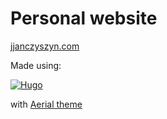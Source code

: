 # Personal website

[jjanczyszyn.com](https://jjanczyszyn.com)

Made using:

[![Hugo](https://raw.githubusercontent.com/gohugoio/hugoDocs/master/static/img/hugo-logo.png)](https://gohugo.io/)

with [Aerial theme](https://github.com/sethmacleod/aerial)

